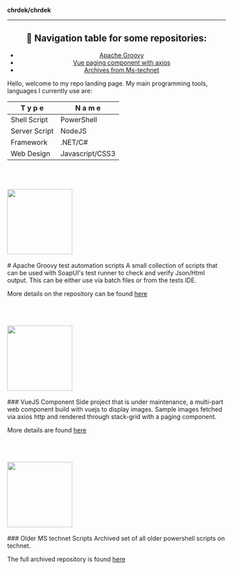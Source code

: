 **chrdek/chrdek**
<hr/>
<center>

##  :compass:  Navigation table for some  repositories:
* [Apache Groovy](#apache-groovy-test-automation-scripts)
* [Vue paging component with axios](#vuejs-component)
* [Archives from Ms-technet](#older-ms-technet-scripts)
</center>

Hello, welcome to my repo landing page.
My main programming tools, languages I currently use are:

| **T y p e** | **N a m e** |
| ------------ | ------------- |
| Shell Script | PowerShell |
| Server Script | NodeJS |
| Framework | .NET/C# |
| Web Design | Javascript/CSS3 |



<br/>
<br/>
<br/>

<div>
<img src="https://galilsoftware.com/wp-content/uploads/2013/09/testautomation.png" width="150px" align="center"/>  
</div>
<br/>
# Apache Groovy test automation scripts
A small collection of scripts that can be used with SoapUI's test runner to check and verify Json/Html output.
This can be either use via batch files or from the tests IDE.

More details on the repository can be found [here](https://github.com/chrdek/testr-scripts-snippets)

<br/>
<br/>
<br/>


<div>
<img src="https://www.tullamoreshow.com/custom/public/images/.600.360.0.1.t/gallery-10.png" width="150px" align="center"/>
</div>
<br/>
### VueJS Component
Side project that is under maintenance, a multi-part web component build with vuejs to display images.
Sample images fetched via axios http and rendered through stack-grid with a paging component.

More details are found [here](https://github.com/chrdek/vuejs-imggallery)



<br/>
<br/>
<br/>

<div>
<img src="https://encrypted-tbn0.gstatic.com/images?q=tbn:ANd9GcS5e2Gvd85l_nXOdvH5Hn2Yea8LxlrDmrUkoA&usqp=CAU" width="150px" align="center"/>
</div>
<br/>
### Older MS technet Scripts
Archived set of all older powershell scripts on technet.

The full archived repository is found [here](https://github.com/chrdek/techn_contr)


